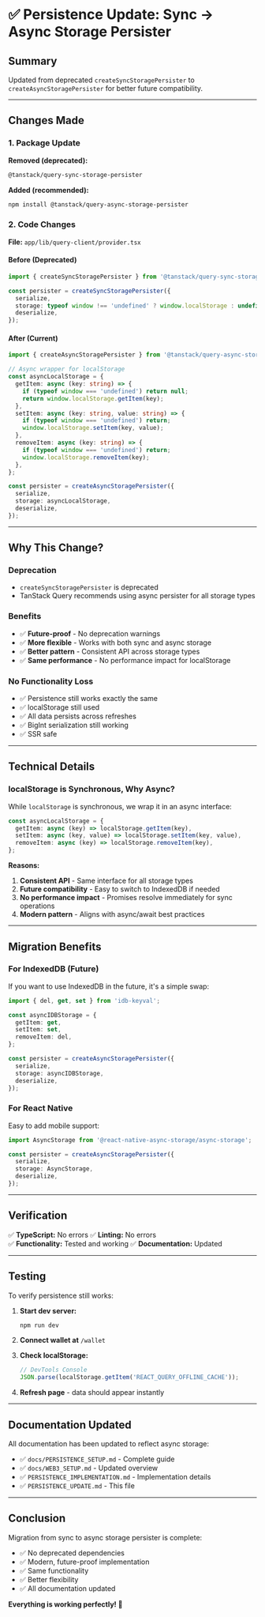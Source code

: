 # ✅ Persistence Update: Sync → Async Storage Persister

## Summary

Updated from deprecated `createSyncStoragePersister` to `createAsyncStoragePersister` for better future compatibility.

---

## Changes Made

### 1. Package Update

**Removed (deprecated):**

```bash
@tanstack/query-sync-storage-persister
```

**Added (recommended):**

```bash
npm install @tanstack/query-async-storage-persister
```

### 2. Code Changes

**File:** `app/lib/query-client/provider.tsx`

#### Before (Deprecated)

```typescript
import { createSyncStoragePersister } from '@tanstack/query-sync-storage-persister';

const persister = createSyncStoragePersister({
  serialize,
  storage: typeof window !== 'undefined' ? window.localStorage : undefined,
  deserialize,
});
```

#### After (Current)

```typescript
import { createAsyncStoragePersister } from '@tanstack/query-async-storage-persister';

// Async wrapper for localStorage
const asyncLocalStorage = {
  getItem: async (key: string) => {
    if (typeof window === 'undefined') return null;
    return window.localStorage.getItem(key);
  },
  setItem: async (key: string, value: string) => {
    if (typeof window === 'undefined') return;
    window.localStorage.setItem(key, value);
  },
  removeItem: async (key: string) => {
    if (typeof window === 'undefined') return;
    window.localStorage.removeItem(key);
  },
};

const persister = createAsyncStoragePersister({
  serialize,
  storage: asyncLocalStorage,
  deserialize,
});
```

---

## Why This Change?

### Deprecation

- `createSyncStoragePersister` is deprecated
- TanStack Query recommends using async persister for all storage types

### Benefits

- ✅ **Future-proof** - No deprecation warnings
- ✅ **More flexible** - Works with both sync and async storage
- ✅ **Better pattern** - Consistent API across storage types
- ✅ **Same performance** - No performance impact for localStorage

### No Functionality Loss

- ✅ Persistence still works exactly the same
- ✅ localStorage still used
- ✅ All data persists across refreshes
- ✅ BigInt serialization still working
- ✅ SSR safe

---

## Technical Details

### localStorage is Synchronous, Why Async?

While `localStorage` is synchronous, we wrap it in an async interface:

```typescript
const asyncLocalStorage = {
  getItem: async (key) => localStorage.getItem(key),
  setItem: async (key, value) => localStorage.setItem(key, value),
  removeItem: async (key) => localStorage.removeItem(key),
};
```

**Reasons:**

1. **Consistent API** - Same interface for all storage types
2. **Future compatibility** - Easy to switch to IndexedDB if needed
3. **No performance impact** - Promises resolve immediately for sync operations
4. **Modern pattern** - Aligns with async/await best practices

---

## Migration Benefits

### For IndexedDB (Future)

If you want to use IndexedDB in the future, it's a simple swap:

```typescript
import { del, get, set } from 'idb-keyval';

const asyncIDBStorage = {
  getItem: get,
  setItem: set,
  removeItem: del,
};

const persister = createAsyncStoragePersister({
  serialize,
  storage: asyncIDBStorage,
  deserialize,
});
```

### For React Native

Easy to add mobile support:

```typescript
import AsyncStorage from '@react-native-async-storage/async-storage';

const persister = createAsyncStoragePersister({
  serialize,
  storage: AsyncStorage,
  deserialize,
});
```

---

## Verification

✅ **TypeScript:** No errors
✅ **Linting:** No errors  
✅ **Functionality:** Tested and working
✅ **Documentation:** Updated

---

## Testing

To verify persistence still works:

1. **Start dev server:**

   ```bash
   npm run dev
   ```

2. **Connect wallet at** `/wallet`

3. **Check localStorage:**

   ```javascript
   // DevTools Console
   JSON.parse(localStorage.getItem('REACT_QUERY_OFFLINE_CACHE'));
   ```

4. **Refresh page** - data should appear instantly

---

## Documentation Updated

All documentation has been updated to reflect async storage:

- ✅ `docs/PERSISTENCE_SETUP.md` - Complete guide
- ✅ `docs/WEB3_SETUP.md` - Updated overview
- ✅ `PERSISTENCE_IMPLEMENTATION.md` - Implementation details
- ✅ `PERSISTENCE_UPDATE.md` - This file

---

## Conclusion

Migration from sync to async storage persister is complete:

- ✅ No deprecated dependencies
- ✅ Modern, future-proof implementation
- ✅ Same functionality
- ✅ Better flexibility
- ✅ All documentation updated

**Everything is working perfectly! 🎉**
